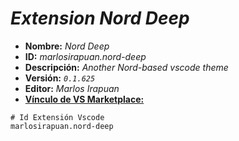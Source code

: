 <!-- Autor: Daniel Benjamin Perez Morales -->
<!-- GitHub: https://github.com/DanielBenjaminPerezMoralesDev13 -->
<!-- Gitlab: https://gitlab.com/DanielBenjaminPerezMoralesDev13 -->
<!-- Correo electrónico: danielperezdev@proton.me -->

# ***Extension Nord Deep***

- **Nombre:** *Nord Deep*
- **ID:** *marlosirapuan.nord-deep*
- **Descripción:** *Another Nord-based vscode theme*
- **Versión:** *`0.1.625`*
- **Editor:** *Marlos Irapuan*
- **[Vínculo de VS Marketplace:](https://marketplace.visualstudio.com/items?itemName=marlosirapuan.nord-deep "https://marketplace.visualstudio.com/items?itemName=marlosirapuan.nord-deep")**

```plaintext
# Id Extensión Vscode
marlosirapuan.nord-deep
```
